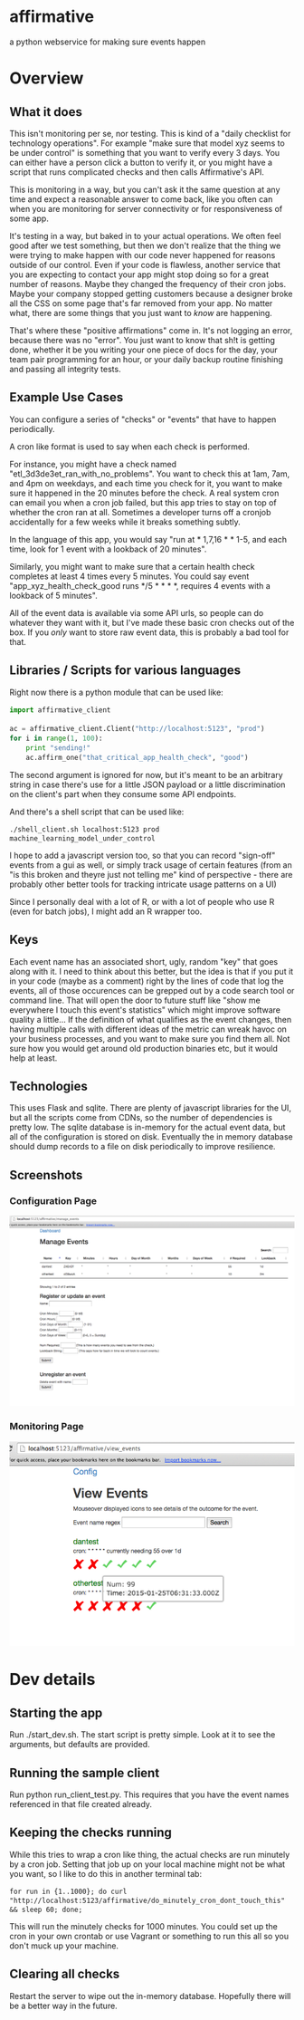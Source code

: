 # affirmative
a python webservice for making sure events happen

# Overview

## What it does ##
This isn't monitoring per se, nor testing.  This is kind of a "daily
checklist for technology operations".  For example "make sure that model xyz
seems to be under control" is something that you want to verify every 3 days.
You can either have a person click a button to verify it, or you might have a
script that runs complicated checks and then calls Affirmative's API.  

This is monitoring in a way, but you can't ask it the same question at any time
and expect a reasonable answer to come back, like you often can when you are
monitoring for server connectivity or for responsiveness of some app. 

It's testing in a way, but baked in to your actual operations.  We often feel
good after we test something, but then we don't realize that the thing we were
trying to make happen with our code never happened for reasons outside of our
control.  Even if your code is flawless, another service that you are expecting
to contact your app might stop doing so for a great number of reasons.  Maybe they
changed the frequency of their cron jobs.  Maybe your company stopped getting
customers because a designer broke all the CSS on some page that's far removed
from your app.  No matter what, there are some things that you just want to
_know_ are happening.

That's where these "positive affirmations" come in.  It's not logging an error,
because there was no "error".  You just want to know that sh!t is getting done,
whether it be you writing your one piece of docs for the day, your team pair
programming for an hour, or your daily backup routine finishing and passing all
integrity tests.

## Example Use Cases ##

You can configure a series of "checks" or "events" that have to happen periodically.

A cron like format is used to say when each check is performed.

For instance, you might have a check named "etl_3d3de3et_ran_with_no_problems".
You want to check this at 1am, 7am, and 4pm on weekdays, and each time you
check for it, you want to make sure it happened in the 20 minutes before the
check.  A real system cron can email you when a cron job failed, but this app
tries to stay on top of whether the cron ran at all.  Sometimes a developer
turns off a cronjob accidentally for a few weeks while it breaks something
subtly.

In the language of this app, you would say "run at * 1,7,16 * * 1-5, and each
time, look for 1 event with a lookback of 20 minutes".


Similarly, you might want to make sure that a certain health check completes at
least 4 times every 5 minutes.  You could say event "app_xyz_health_check_good
runs */5 * * * *, requires 4 events with a lookback of 5 minutes".

All of the event data is available via some API urls, so people can do whatever they want with it,
but I've made these basic cron checks out of the box.  If you _only_ want to store raw event data, this is probably a bad tool for that.

## Libraries / Scripts for various languages ##

Right now there is a python module that can be used like:
```python
import affirmative_client

ac = affirmative_client.Client("http://localhost:5123", "prod")
for i in range(1, 100):
    print "sending!"
    ac.affirm_one("that_critical_app_health_check", "good")
```
The second argument is ignored for now, but it's meant to be an arbitrary string in case there's use 
for a little JSON payload or a little discrimination on the client's part when they consume some API endpoints.

And there's a shell script that can be used like:

```
./shell_client.sh localhost:5123 prod machine_learning_model_under_control
```

I hope to add a javascript version too, so that you can record "sign-off" events
from a gui as well, or simply track usage of certain features (from an "is this
broken and theyre just not telling me" kind of perspective - there are probably
other better tools for tracking intricate usage patterns on a UI)

Since I personally deal with a lot of R, or with a lot of people who use R (even for batch jobs), I
might add an R wrapper too.


## Keys ##

Each event name has an associated short, ugly, random "key" that goes along
with it.  I need to think about this better, but the idea is that if you put it
in your code (maybe as a comment) right by the lines of code that log the
events, all of those occurences can be grepped out by a code search tool or
command line.  That will open the door to future stuff like "show me everywhere
I touch this event's statistics" which might improve software quality a
little...  If the definition of what qualifies as the event changes, then
having multiple calls with different ideas of the metric can wreak havoc on
your business processes, and you want to make sure you find them all.  Not sure
how you would get around old production binaries etc, but it would help at
least.


## Technologies ##
This uses Flask and sqlite.  There are plenty of javascript libraries for the
UI, but all the scripts come from CDNs, so the number of dependencies is pretty
low.  The sqlite database is in-memory for the actual event data, but all of
the configuration is stored on disk.  Eventually the in memory database should
dump records to a file on disk periodically to improve resilience.


## Screenshots ##
### Configuration Page ###
![Alt text](/screenshots/config_events.png?raw=true "Optional title")
### Monitoring Page ###
![Alt text](/screenshots/view_events.png?raw=true "Optional title")

# Dev details

## Starting the app
Run ./start_dev.sh.  The start script is pretty simple. Look at it to see the arguments, 
but defaults are provided.

## Running the sample client
Run python run_client_test.py.  This requires that you have the event names referenced in that file 
created already.

## Keeping the checks running
While this tries to wrap a cron like thing, the actual checks are run minutely by a cron 
job.  Setting that job up on your local machine might not be what you want, so I like to do this 
in another terminal tab:

```
for run in {1..1000}; do curl "http://localhost:5123/affirmative/do_minutely_cron_dont_touch_this" && sleep 60; done;
```

This will run the minutely checks for 1000 minutes.  You could set up the cron in your own crontab 
or use Vagrant or something to run this all so you don't muck up your machine.


## Clearing all checks
Restart the server to wipe out the in-memory database.  Hopefully there will be a better way 
in the future.








